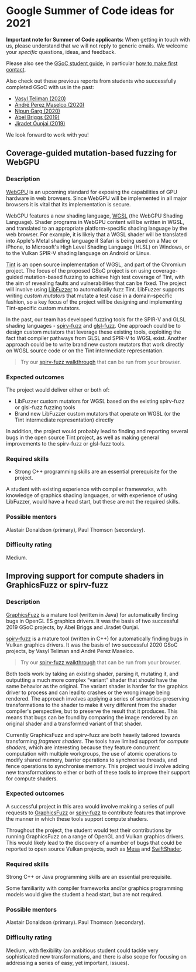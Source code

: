 # Google Summer of Code ideas for 2021

**Important note for Summer of Code applicants:** When getting in touch with us,
please understand that we will not reply to generic emails.
We welcome your *specific* questions, ideas, and feedback.

Please also see the [GSoC student guide](https://google.github.io/gsocguides/student/), in
particular [how to make first
contact](https://google.github.io/gsocguides/student/making-first-contact).


Also check out these previous reports from students who successfully completed GSoC with us in the past:

- [Vasyl Teliman (2020)](https://gist.github.com/Vasniktel/e36fd3ec914a2b28498472a5083c0090)
- [André Perez Maselco (2020)](https://github.com/google/graphicsfuzz/blob/master/docs/summer-of-code-ideas/summer-of-code-reports/gsoc-2020-andreperezmaselco.md)
- [Nipun Garg (2020)](https://github.com/google/graphicsfuzz/blob/master/docs/summer-of-code-ideas/summer-of-code-reports/gsoc-2020-nipungarg.md)
- [Abel Briggs (2019)](https://gist.github.com/abelbriggs1/ce2d56fd3264d4b1f0e7a248ae251179)
- [Jiradet Ounjai (2019)](https://gist.github.com/jiradeto/36b28fbc3d2596f218efc98e069786f6)

We look forward to work with you!



## Coverage-guided mutation-based fuzzing for WebGPU

### Description

[WebGPU](https://gpuweb.github.io/gpuweb/) is an upcoming standard for exposing the capabilities of GPU hardware in web browsers. Since WebGPU will be implemented in all major browsers it is vital that its implementation is secure.

WebGPU features a new shading language, [WGSL](https://gpuweb.github.io/gpuweb/wgsl.html) (the WebGPU Shading Language). Shader programs in WebGPU content will be written in WGSL, and translated to an appropriate platform-specific shading language by the web browser. For example, it is likely that a WGSL shader will be translated into Apple's Metal shading language if Safari is being used on a Mac or iPhone, to Microsoft's High Level Shading Language (HLSL) on Windows, or to the Vulkan SPIR-V shading language on Android or Linux.

[Tint](https://dawn.googlesource.com/tint/) is an open source implementation of WGSL, and part of the Chromium project. The focus of the proposed GSoC project is on using coverage-guided mutation-based fuzzing to achieve high test coverage of Tint, with the aim of revealing faults and vulnerabilities that can be fixed. The project will involve using [LibFuzzer](https://llvm.org/docs/LibFuzzer.html) to automatically fuzz Tint. LibFuzzer supports writing *custom mutators* that mutate a test case in a domain-specific fashion, so a key focus of the project will be designing and implementing Tint-specific custom mutators.

In the past, our team has developed fuzzing tools for the SPIR-V and GLSL shading languages - [spirv-fuzz](https://github.com/KhronosGroup/SPIRV-Tools#fuzzer) and [glsl-fuzz](https://github.com/google/graphicsfuzz). One approach could be to design custom mutators that leverage these existing tools, exploiting the fact that compiler pathways from GLSL and SPIR-V to WGSL exist. Another approach could be to write brand new custom mutators that work directly on WGSL source code or on the Tint intermediate representation.

> Try our [spirv-fuzz walkthrough](../finding-a-vulkan-driver-bug-using-spirv-fuzz.md) that can be run from your browser.




### Expected outcomes

The project would deliver either or both of:

- LibFuzzer custom mutators for WGSL based on the existing spirv-fuzz or glsl-fuzz fuzzing tools
- Brand new LibFuzzer custom mutators that operate on WGSL (or the Tint intermediate representation) directly

In addition, the project would probably lead to finding and reporting several bugs in the open source Tint project, as well as making general improvements to the spirv-fuzz or glsl-fuzz tools.



### Required skills

- Strong C++ programming skills are an essential prerequisite for the project.

A student with existing experience with compiler frameworks, with knowledge of graphics shading languages, or with experience of using LibFuzzer, would have a head start, but these are not the required skills.



### Possible mentors

Alastair Donaldson (primary), Paul Thomson (secondary).



### Difficulty rating

Medium.



## Improving support for compute shaders in GraphicsFuzz or spirv-fuzz

### Description

[GraphicsFuzz](https://github.com/google/graphicsfuzz) is a mature tool (written in Java) for automatically finding bugs in OpenGL ES graphics drivers.  It was the basis of two successful 2019 GSoC projects, by Abel Briggs and Jiradet Ounjai.

[spirv-fuzz](https://github.com/KhronosGroup/SPIRV-Tools#fuzzer) is a mature tool (written in C++) for automatically finding bugs in Vulkan graphics drivers.  It was the basis of two successful 2020 GSoC projects, by Vasyl Teliman and André Perez Maselco.

> Try our [spirv-fuzz walkthrough](../finding-a-vulkan-driver-bug-using-spirv-fuzz.md) that can be run from your browser.

Both tools work by taking an existing shader, parsing it, mutating it, and outputting a much more complex “variant” shader that should have the same behavior as the original. The variant shader is harder for the graphics driver to process and can lead to crashes or the wrong image being rendered. The approach involves applying a series of semantics-preserving transformations to the shader to make it very different from the shader compiler's perspective, but to preserve the result that it produces.  This means that bugs can be found by comparing the image rendered by an original shader and a transformed variant of that shader.

Currently GraphicsFuzz and spirv-fuzz are both heavily tailored towards transforming *fragment shaders*. The tools have limited support for *compute shaders*, which are interesting because they feature concurrent computation with multiple workgroups, the use of atomic operations to modify shared memory, barrier operations to synchronise threads, and fence operations to synchronise memory. This project would involve adding new transformations to either or both of these tools to improve their support for compute shaders.



### Expected outcomes

A successful project in this area would involve making a series of pull requests to [GraphicsFuzz](https://github.com/google/graphicsfuzz) or [spirv-fuzz](https://github.com/KhronosGroup/SPIRV-Tools#fuzzer) to contribute features that improve the manner in which these tools support compute shaders.

Throughout the project, the student would test their contributions by running GraphicsFuzz on a range of OpenGL and Vulkan graphics drivers.  This would likely lead to the discovery of a number of bugs that could be reported to open source Vulkan projects, such as [Mesa](https://www.mesa3d.org/) and [SwiftShader](https://github.com/google/swiftshader).



### Required skills

Strong C++ or Java programming skills are an essential prerequisite.

Some familiarity with compiler frameworks and/or graphics programming models would give the student a head start, but are not required.



### Possible mentors

Alastair Donaldson (primary).  Paul Thomson (secondary).



### Difficulty rating

Medium, with flexibility (an ambitious student could tackle very sophisticated new transformations, and there is also scope for focusing on addressing a series of easy, yet important, issues).
